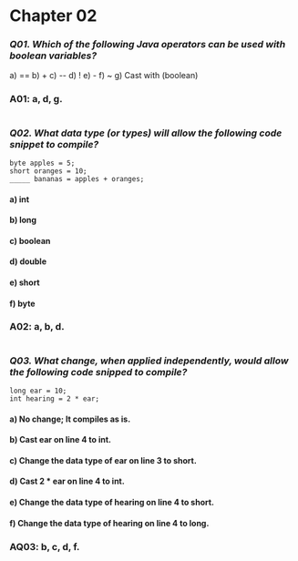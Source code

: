 # Chapter 02  
###  _Q01. Which of the following Java operators can be used with boolean variables?_ 
a) ==
b) +
c) --
d) !
e) -
f) ~
g) Cast with (boolean)
### A01: a, d, g.
#
### *Q02. What data type (or types) will allow the following code snippet to compile?*
```
byte apples = 5;
short oranges = 10;
_____ bananas = apples + oranges;
```
#### a) int
#### b) long 
#### c) boolean
#### d) double 
#### e) short
#### f) byte

### A02: a, b, d.

#
### *Q03. What change, when applied independently, would allow the following code snipped to compile?*

```
long ear = 10;
int hearing = 2 * ear;
```
 

#### a) No change; It compiles as is.
#### b) Cast ear on line 4 to int. 
#### c) Change the data type of ear on line 3 to short.
#### d) Cast 2 * ear on line 4 to int. 
#### e) Change the data type of hearing on line 4 to short.
#### f) Change the data type of hearing on line 4 to long.

### AQ03: b, c, d, f.
#